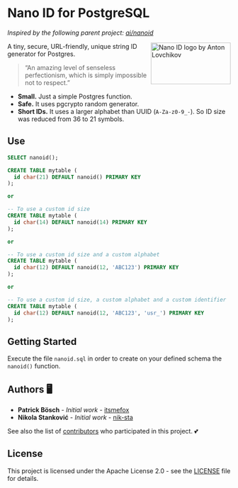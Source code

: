# Nano ID for PostgreSQL

_Inspired by the following parent project: [ai/nanoid](https://github.com/ai/nanoid)_

<img src="./logo.svg" align="right" alt="Nano ID logo by Anton Lovchikov" width="180" height="94">

A tiny, secure, URL-friendly, unique string ID generator for Postgres.

> “An amazing level of senseless perfectionism,
> which is simply impossible not to respect.”

- **Small.** Just a simple Postgres function.
- **Safe.** It uses pgcrypto random generator.
- **Short IDs.** It uses a larger alphabet than UUID (`A-Za-z0-9_-`).
  So ID size was reduced from 36 to 21 symbols.

## Use

```sql
SELECT nanoid();
```

```sql
CREATE TABLE mytable (
  id char(21) DEFAULT nanoid() PRIMARY KEY
);

or

-- To use a custom id size
CREATE TABLE mytable (
  id char(14) DEFAULT nanoid(14) PRIMARY KEY
);

or

-- To use a custom id size and a custom alphabet
CREATE TABLE mytable (
  id char(12) DEFAULT nanoid(12, 'ABC123') PRIMARY KEY
);

or

-- To use a custom id size, a custom alphabet and a custom identifier
CREATE TABLE mytable (
  id char(12) DEFAULT nanoid(12, 'ABC123', 'usr_') PRIMARY KEY
);
```

## Getting Started

Execute the file `nanoid.sql` in order to create on your defined schema the `nanoid()` function.

## Authors 🖥️

- **Patrick Bösch** - _Initial work_ - [itsmefox](https://github.com/itsmefox)
- **Nikola Stanković** - _Initial work_ - [nik-sta](https://github.com/nik-sta)

See also the list of [contributors](https://github.com/viascom/nanoid-postgres/contributors) who participated in this project. 💕

## License

This project is licensed under the Apache License 2.0 - see the [LICENSE](LICENSE) file for details.
